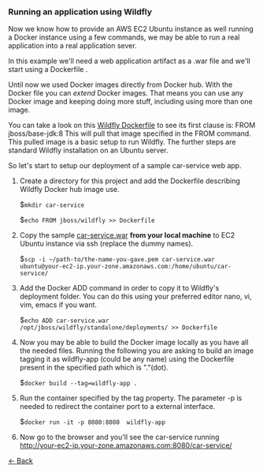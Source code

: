 ### Running an application using Wildfly

Now we know how to provide an AWS EC2 Ubuntu instance as well running a Docker instance
using a few commands, we may be able to run a real application into a real application sever.

In this example we'll need a web application artifact as a .war file and we'll start using a Dockerfile .

Until now we used Docker images directly from Docker hub. With the Docker file you can *extend* Docker images.
That means you can use any Docker image and keeping doing more stuff, including using more than one image.

You can take a look on this [Wildfly Dockerfile](https://github.com/jboss-dockerfiles/wildfly/blob/master/Dockerfile) to see its first clause is: FROM jboss/base-jdk:8
This will pull that image specified in the FROM command.
This pulled image is a basic setup to run Wildfly. The further steps are standard Wildfly installation on an Ubuntu server.

So let's start to setup our deployment of a sample car-service web app.

1. Create a directory for this project and add the Dockerfile describing Wildfly Docker hub image use.
   
   $`mkdir car-service`
  
   $`echo FROM jboss/wildfly >> Dockerfile`
  
2. Copy the sample [car-service.war](sample/car-service.war) **from your local machine** to EC2 Ubuntu instance via ssh (replace the dummy names).

   $`scp -i ~/path-to/the-name-you-gave.pem car-service.war ubuntu@your-ec2-ip.your-zone.amazonaws.com:/home/ubuntu/car-service/`
  
3. Add the Docker ADD command in order to copy it to Wildfly's deployment folder. You can do this using your preferred editor 
   nano, vi, vim, emacs if you want.

   $`echo ADD car-service.war /opt/jboss/wildfly/standalone/deployments/ >> Dockerfile`
  
4. Now you may be able to build the Docker image locally as you have all the needed files. Running the following you are asking to
   build an image tagging it as wildfly-app (could be any name) using the Dockerfile present in the specified path which is "."(dot).

   $`docker build --tag=wildfly-app .`
  
5. Run the container specified by the tag property. The parameter -p is needed to redirect the container port to a external interface.  

   $`docker run -it -p 8080:8080  wildfly-app`
  
6. Now go to the browser and you'll see the car-service running http://your-ec2-ip.your-zone.amazonaws.com:8080/car-service/

[<- Back](README.md)